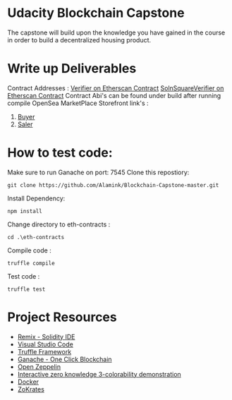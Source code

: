 # Udacity Blockchain Capstone

The capstone will build upon the knowledge you have gained in the course in order to build a decentralized housing product. 

# Write up Deliverables
Contract Addresses :
[Verifier on Etherscan Contract](https://rinkeby.etherscan.io/address/0xe1C576b5B9E5Dfd89030ad94A29540c7cC7e9D5b)
[SolnSquareVerifier on Etherscan Contract](https://rinkeby.etherscan.io/address/0x707951EaA2A635690eb5c818a3F6660cB359aAE2)
Contract Abi's  can be found under build after running compile 
OpenSea MarketPlace Storefront link's :
1. [Buyer](https://rinkeby.opensea.io/accounts/0xD6C3a15295E19BC6CCe97914B7eB5d71EEb198Bf)
2. [Saler](https://rinkeby.opensea.io/accounts/0xA379a662fcE14d8a37730B2C0f6b79B1924990b0)

# How to test code: 
Make sure to run Ganache on port: 7545 
Clone this repostiory:
```
git clone https://github.com/Alamink/Blockchain-Capstone-master.git
```
Install Dependency:
```
npm install
```
Change directory to eth-contracts :
```
cd .\eth-contracts
```
Compile code :
```
truffle compile
```
Test code : 
```
truffle test
```
# Project Resources

* [Remix - Solidity IDE](https://remix.ethereum.org/)
* [Visual Studio Code](https://code.visualstudio.com/)
* [Truffle Framework](https://truffleframework.com/)
* [Ganache - One Click Blockchain](https://truffleframework.com/ganache)
* [Open Zeppelin ](https://openzeppelin.org/)
* [Interactive zero knowledge 3-colorability demonstration](http://web.mit.edu/~ezyang/Public/graph/svg.html)
* [Docker](https://docs.docker.com/install/)
* [ZoKrates](https://github.com/Zokrates/ZoKrates)
